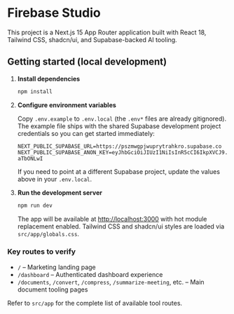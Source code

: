 # Firebase Studio

This project is a Next.js 15 App Router application built with React 18, Tailwind CSS, shadcn/ui, and Supabase-backed AI tooling.

## Getting started (local development)

1. **Install dependencies**

   ```bash
   npm install
   ```

2. **Configure environment variables**

   Copy `.env.example` to `.env.local` (the `.env*` files are already gitignored). The example file ships with the shared Supabase development project credentials so you can get started immediately:

   ```
   NEXT_PUBLIC_SUPABASE_URL=https://pszmwgpjwuprytrahkro.supabase.co
   NEXT_PUBLIC_SUPABASE_ANON_KEY=eyJhbGciOiJIUzI1NiIsInR5cCI6IkpXVCJ9.eyJpc3MiOiJzdXBhYmFzZSIsInJlZiI6InBzem13Z3Bqd3Vwcnl0cmFoa3JvIiwicm9sZSI6ImFub24iLCJpYXQiOjE3NjA4OTM2MDYsImV4cCI6MjA3NjQ2OTYwNn0.56OQIcwoz7UwQMpaEuRfP4k7qEE1ZobPmn-aTbONLwI
   ```

   If you need to point at a different Supabase project, update the values above in your `.env.local`.

3. **Run the development server**

   ```bash
   npm run dev
   ```

   The app will be available at [http://localhost:3000](http://localhost:3000) with hot module replacement enabled. Tailwind CSS and shadcn/ui styles are loaded via `src/app/globals.css`.

### Key routes to verify

- `/` – Marketing landing page
- `/dashboard` – Authenticated dashboard experience
- `/documents`, `/convert`, `/compress`, `/summarize-meeting`, etc. – Main document tooling pages

Refer to `src/app` for the complete list of available tool routes.
